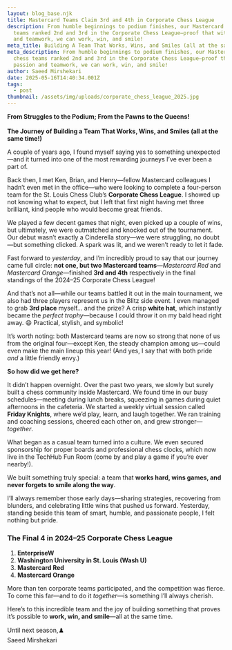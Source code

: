 ```yaml
---
layout: blog_base.njk
title: Mastercard Teams Claim 3rd and 4th in Corporate Chess League
description: From humble beginnings to podium finishes, our Mastercard chess
  teams ranked 2nd and 3rd in the Corporate Chess League—proof that with passion
  and teamwork, we can work, win, and smile!
meta_title: Building A Team That Works, Wins, and Smiles (all at the same time!)
meta_description: From humble beginnings to podium finishes, our Mastercard
  chess teams ranked 2nd and 3rd in the Corporate Chess League—proof that with
  passion and teamwork, we can work, win, and smile!
author: Saeed Mirshekari
date: 2025-05-16T14:40:34.001Z
tags:
  - post
thumbnail: /assets/img/uploads/corporate_chess_league_2025.jpg
---
```

**From Struggles to the Podium; From the Pawns to the Queens!**\
\
**The Journey of Building a Team That Works, Wins, and Smiles (all at the same time!)** 

A couple of years ago, I found myself saying yes to something unexpected—and it turned into one of the most rewarding journeys I’ve ever been a part of.

Back then, I met Ken, Brian, and Henry—fellow Mastercard colleagues I hadn’t even met in the office—who were looking to complete a four-person team for the St. Louis Chess Club’s **Corporate Chess League**. I showed up not knowing what to expect, but I left that first night having met three brilliant, kind people who would become great friends.

We played a few decent games that night, even picked up a couple of wins, but ultimately, we were outmatched and knocked out of the tournament. Our debut wasn’t exactly a Cinderella story—we were struggling, no doubt—but something clicked. A spark was lit, and we weren’t ready to let it fade.

Fast forward to *yesterday*, and I’m incredibly proud to say that our journey came full circle: **not one, but two Mastercard teams**—*Mastercard Red* and *Mastercard Orange*—finished **3rd and 4th** respectively in the final standings of the 2024–25 Corporate Chess League!

And that’s not all—while our teams battled it out in the main tournament, we also had three players represent us in the Blitz side event. I even managed to grab **3rd place** myself… and the prize? A crisp **white hat**, which instantly became the *perfect trophy*—because I could throw it on my bald head right away. 😄 Practical, stylish, and symbolic!

It’s worth noting: both Mastercard teams are now so strong that none of us from the original four—except Ken, the steady champion among us—could even make the main lineup this year! (And yes, I say that with both pride *and* a little friendly envy.)

**So how did we get here?**

It didn’t happen overnight. Over the past two years, we slowly but surely built a chess community inside Mastercard. We found time in our busy schedules—meeting during lunch breaks, squeezing in games during quiet afternoons in the cafeteria. We started a weekly virtual session called **Friday Knights**, where we’d play, learn, and laugh together. We ran training and coaching sessions, cheered each other on, and grew stronger—*together*.

What began as a casual team turned into a culture. We even secured sponsorship for proper boards and professional chess clocks, which now live in the TechHub Fun Room (come by and play a game if you’re ever nearby!).

We built something truly special: a team that **works hard, wins games, and never forgets to smile along the way**.

I’ll always remember those early days—sharing strategies, recovering from blunders, and celebrating little wins that pushed us forward. Yesterday, standing beside this team of smart, humble, and passionate people, I felt nothing but pride.

### The Final 4 in 2024–25 Corporate Chess League

1. **EnterpriseW**
2. **Washington University in St. Louis (Wash U)**
3. **Mastercard Red**
4. **Mastercard Orange**

More than ten corporate teams participated, and the competition was fierce. To come this far—and to do it *together*—is something I’ll always cherish.

Here’s to this incredible team and the joy of building something that proves it’s possible to **work, win, and smile**—all at the same time.

Until next season,♟️\
S﻿aeed Mirshekari